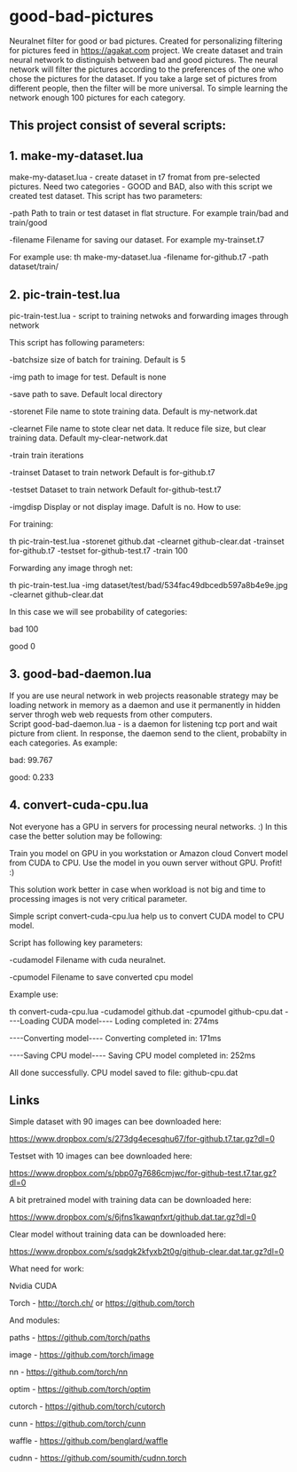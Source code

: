 # good-bad-pictures
Neuralnet filter for good or bad pictures. Created for personalizing filtering for pictures feed in https://agakat.com project. 
We create dataset and train neural network to distinguish between bad and good pictures. The neural network will filter the pictures according to the preferences of the one who chose the pictures for the dataset. If you take a large set of pictures from different people, then the filter will be more universal. To simple learning the network enough 100 pictures for each category. 

## This project consist of several scripts:

## 1. make-my-dataset.lua
make-my-dataset.lua - create dataset in t7 fromat from pre-selected pictures. Need two categories - GOOD and BAD, also with this script we created test dataset. 
This script has two parameters:

-path Path to train or test dataset in flat structure. For example train/bad and train/good

-filename Filename for saving our dataset. For example my-trainset.t7

For example use:
th make-my-dataset.lua -filename for-github.t7 -path dataset/train/


## 2. pic-train-test.lua
pic-train-test.lua - script to training netwoks and forwarding images through network

This script has following parameters:

-batchsize size of batch for training. Default is 5

-img       path to image for test. Default is none

-save      path to save. Default local directory

-storenet  File name to stote training data. Default is my-network.dat

-clearnet  File name to stote clear net data. It reduce file size, but clear training data. Default my-clear-network.dat 

-train     train iterations 

-trainset  Dataset to train network Default is for-github.t7

-testset   Dataset to train network Default for-github-test.t7

-imgdisp   Display or not display image. Dafult is no. 
How to use:

For training: 

th pic-train-test.lua -storenet github.dat -clearnet github-clear.dat -trainset for-github.t7 -testset for-github-test.t7 -train 100

Forwarding any image throgh net:

th pic-train-test.lua -img dataset/test/bad/534fac49dbcedb597a8b4e9e.jpg -clearnet github-clear.dat

In this case we will see probability of categories:

bad     100

good    0

## 3. good-bad-daemon.lua
If you are use neural network in web projects reasonable strategy may be loading network in memory as a daemon and use it permanently in hidden server throgh web web requests from other computers.   
Script good-bad-daemon.lua - is a daemon for listening tcp port and wait picture from client. In response, the daemon send to the client, probabilty in each categories. As example:

bad: 99.767

good: 0.233


## 4. convert-cuda-cpu.lua
Not everyone has a GPU in servers for processing neural networks. :) In this case the better solution may be following: 

Train you model on GPU in you workstation or Amazon cloud 
Convert model from CUDA to CPU.
Use the model in you ouwn server without GPU. 
Profit! :) 

This solution work better in case when workload is not big and time to processing images is not very critical parameter. 

Simple script convert-cuda-cpu.lua help us to convert CUDA model to CPU model.

Script has following key parameters:

  -cudamodel Filename with cuda neuralnet.

  -cpumodel  Filename to save converted cpu model

Example use:

th convert-cuda-cpu.lua -cudamodel github.dat -cpumodel github-cpu.dat
----Loading CUDA model----
Loding completed in: 274ms

----Converting model----
Converting completed in: 171ms

----Saving CPU model----
Saving CPU model completed in: 252ms

All done successfully. CPU model saved to file: github-cpu.dat


## Links

Simple dataset with 90 images can bee downloaded here:

https://www.dropbox.com/s/273dg4ecesqhu67/for-github.t7.tar.gz?dl=0

Testset with 10 images can bee downloaded here:

https://www.dropbox.com/s/pbp07g7686cmjwc/for-github-test.t7.tar.gz?dl=0

A bit pretrained model with training data can be downloaded here:

https://www.dropbox.com/s/6jfns1kawqnfxrt/github.dat.tar.gz?dl=0

Clear model without training data can be downloaded here: 

https://www.dropbox.com/s/sqdgk2kfyxb2t0g/github-clear.dat.tar.gz?dl=0




What need for work:

Nvidia CUDA

Torch - http://torch.ch/ or https://github.com/torch

And modules:

paths - https://github.com/torch/paths

image - https://github.com/torch/image

nn - https://github.com/torch/nn

optim - https://github.com/torch/optim

cutorch - https://github.com/torch/cutorch

cunn - https://github.com/torch/cunn

waffle - https://github.com/benglard/waffle

cudnn - https://github.com/soumith/cudnn.torch
